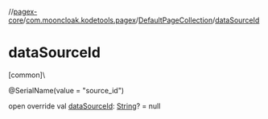 //[pagex-core](../../../index.md)/[com.mooncloak.kodetools.pagex](../index.md)/[DefaultPageCollection](index.md)/[dataSourceId](data-source-id.md)

# dataSourceId

[common]\

@SerialName(value = &quot;source_id&quot;)

open override val [dataSourceId](data-source-id.md): [String](https://kotlinlang.org/api/latest/jvm/stdlib/kotlin/-string/index.html)? = null
